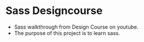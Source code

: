 #  Sass Designcourse

 - Sass walkthrough from Design Course on youtube.
 - The purpose of this project is to learn sass.

